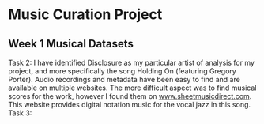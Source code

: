 # Music Curation Project
## Week 1 Musical Datasets
Task 2: I have identified Disclosure as my particular artist of analysis for my project, and more specifically the song Holding On (featuring Gregory Porter). Audio recordings and metadata have been easy to find and are available on multiple websites. The more difficult aspect was to find musical scores for the work, however I found them on www.sheetmusicdirect.com. This website provides digital notation music for the vocal jazz in this song.
Task 3: 
